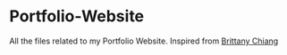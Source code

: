 # Portfolio-Website
All the files related to my Portfolio Website.
Inspired from <a href='https://brittanychiang.com/' target="_blank">Brittany Chiang</a>